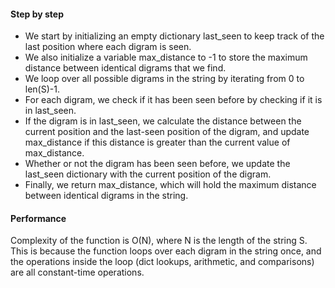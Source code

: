 #### Step by step

- We start by initializing an empty dictionary last_seen to keep track of the last position where each digram is seen.
- We also initialize a variable max_distance to -1 to store the maximum distance between identical digrams that we find.
- We loop over all possible digrams in the string by iterating from 0 to len(S)-1.
- For each digram, we check if it has been seen before by checking if it is in last_seen.
- If the digram is in last_seen, we calculate the distance between the current position and the last-seen position of the digram, and update max_distance if this distance is greater than the current value of max_distance.
- Whether or not the digram has been seen before, we update the last_seen dictionary with the current position of the digram.
- Finally, we return max_distance, which will hold the maximum distance between identical digrams in the string.

#### Performance

Complexity of the function is O(N), where N is the length of the string S. This is because the function loops over each digram in the string once, and the operations inside the loop (dict lookups, arithmetic, and comparisons) are all constant-time operations.